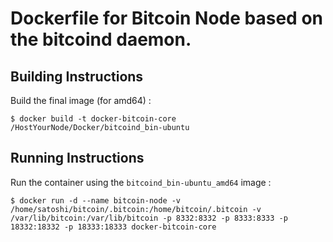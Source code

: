 # Dockerfile for Bitcoin Node based on the bitcoind daemon.

Building Instructions
-
Build the final image (for amd64) :
<pre><code>$ docker build -t docker-bitcoin-core /HostYourNode/Docker/bitcoind_bin-ubuntu</code></pre>

Running Instructions
-
Run the container using the ```bitcoind_bin-ubuntu_amd64``` image :
<pre><code>$ docker run -d --name bitcoin-node -v /home/satoshi/bitcoin/.bitcoin:/home/bitcoin/.bitcoin -v /var/lib/bitcoin:/var/lib/bitcoin -p 8332:8332 -p 8333:8333 -p 18332:18332 -p 18333:18333 docker-bitcoin-core</code></pre>
